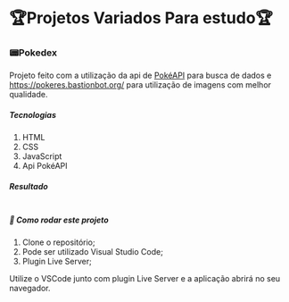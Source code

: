 # :trophy:Projetos Variados Para estudo:trophy:



### :pager:Pokedex

Projeto feito com a utilização da api de [PokéAPI](https://pokeapi.co/) para busca de dados e https://pokeres.bastionbot.org/ para utilização de imagens com melhor qualidade.

##### Tecnologias

1. HTML
2. CSS
3. JavaScript
4. Api PokéAPI

##### Resultado

![]()

##### 🚀 Como rodar este projeto

1. Clone o repositório;
2. Pode ser utilizado Visual Studio Code;
3. Plugin Live Server;

Utilize o VSCode junto com plugin Live Server e a aplicação abrirá no seu navegador.